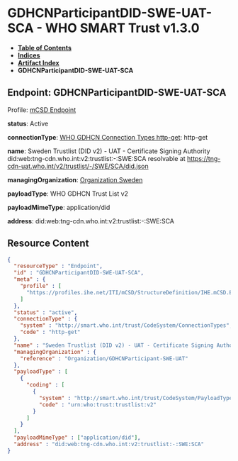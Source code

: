 # GDHCNParticipantDID-SWE-UAT-SCA - WHO SMART Trust v1.3.0

* [**Table of Contents**](toc.md)
* [**Indices**](indices.md)
* [**Artifact Index**](artifacts.md)
* **GDHCNParticipantDID-SWE-UAT-SCA**

## Endpoint: GDHCNParticipantDID-SWE-UAT-SCA

Profile: [mCSD Endpoint](https://profiles.ihe.net/ITI/mCSD/4.0.0/StructureDefinition-IHE.mCSD.Endpoint.html)

**status**: Active

**connectionType**: [WHO GDHCN Connection Types http-get](CodeSystem-ConnectionTypes.md#ConnectionTypes-http-get): http-get

**name**: Sweden Trustlist (DID v2) - UAT - Certificate Signing Authority did:web:tng-cdn.who.int:v2:trustlist:-:SWE:SCA resolvable at https://tng-cdn-uat.who.int/v2/trustlist/-/SWE/SCA/did.json

**managingOrganization**: [Organization Sweden](Organization-GDHCNParticipant-SWE-UAT.md)

**payloadType**: WHO GDHCN Trust List v2

**payloadMimeType**: application/did

**address**: did:web:tng-cdn.who.int:v2:trustlist:-:SWE:SCA



## Resource Content

```json
{
  "resourceType" : "Endpoint",
  "id" : "GDHCNParticipantDID-SWE-UAT-SCA",
  "meta" : {
    "profile" : [
      "https://profiles.ihe.net/ITI/mCSD/StructureDefinition/IHE.mCSD.Endpoint"
    ]
  },
  "status" : "active",
  "connectionType" : {
    "system" : "http://smart.who.int/trust/CodeSystem/ConnectionTypes",
    "code" : "http-get"
  },
  "name" : "Sweden Trustlist (DID v2) - UAT - Certificate Signing Authority\ndid:web:tng-cdn.who.int:v2:trustlist:-:SWE:SCA\nresolvable at https://tng-cdn-uat.who.int/v2/trustlist/-/SWE/SCA/did.json",
  "managingOrganization" : {
    "reference" : "Organization/GDHCNParticipant-SWE-UAT"
  },
  "payloadType" : [
    {
      "coding" : [
        {
          "system" : "http://smart.who.int/trust/CodeSystem/PayloadTypes",
          "code" : "urn:who:trust:trustlist:v2"
        }
      ]
    }
  ],
  "payloadMimeType" : ["application/did"],
  "address" : "did:web:tng-cdn.who.int:v2:trustlist:-:SWE:SCA"
}

```

